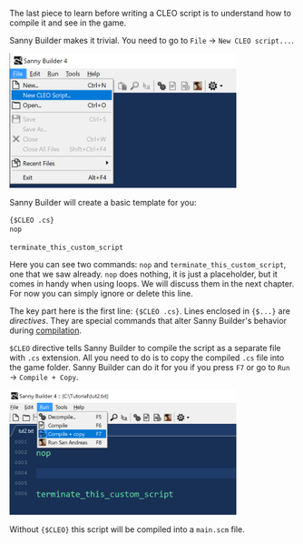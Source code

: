 The last piece to learn before writing a CLEO script is to understand how to compile it and see in the game.

Sanny Builder makes it trivial. You need to go to `File` -> `New CLEO script...`.

<img src="/img/comp-2.png" alt="New CLEO script menu" width="400"/>

Sanny Builder will create a basic template for you:

```sb
{$CLEO .cs}
nop

terminate_this_custom_script
```

Here you can see two commands: `nop` and `terminate_this_custom_script`, one that we saw already. `nop` does nothing, it is just a placeholder, but it comes in handy when using loops. We will discuss them in the next chapter. For now you can simply ignore or delete this line.

The key part here is the first line: `{$CLEO .cs}`. Lines enclosed in `{$...}` are _directives_. They are special commands that alter Sanny Builder's behavior during [compilation](/sanny-builder).

`$CLEO` directive tells Sanny Builder to compile the script as a separate file with `.cs` extension. All you need to do is to copy the compiled `.cs` file into the game folder. Sanny Builder can do it for you if you press `F7` or go to `Run` -> `Compile + Copy`.

<img src="/img/comp-3.png" alt="Compile+Copy menu" width="400"/>

Without `{$CLEO}` this script will be compiled into a `main.scm` file.
